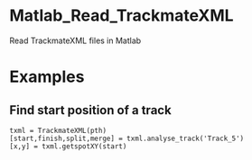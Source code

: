 # Matlab_Read_TrackmateXML
Read TrackmateXML files in Matlab

# Examples
## Find start position of a track
```
txml = TrackmateXML(pth)
[start,finish,split,merge] = txml.analyse_track('Track_5')
[x,y] = txml.getspotXY(start)
```
